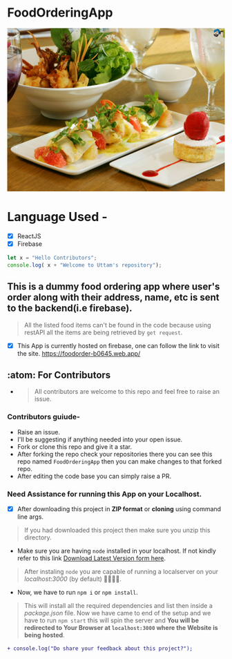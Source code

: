 # FoodOrderingApp
<p align="center">
  <img src="https://github.com/helper-uttam/FoodOrderingApp/blob/master/src/assets/meals.jpg" width="600" title="hover text">
</p>

# Language Used -
- [x] ReactJS
- [x] Firebase

```javascript    
let x = "Hello Contributors";
console.log( x + "Welcome to Uttam's repository");
```                                         

## This is a dummy food ordering app where user's order along with their address, name, etc is sent to the backend(i.e firebase).
> All the listed food items can't be found in the code because using restAPI all the items are being retrieved by `get request`.


- [x] This App is currently hosted on firebase, one can follow the link to visit the site.
https://foodorder-b0645.web.app/ 


## :atom: For Contributors 
- > All contributors are welcome to this repo and feel free to raise an issue.

### Contributors guiude-
* Raise an issue.
* I'll be suggesting if anything needed into your open issue.
* Fork or clone this repo and give it a star.
* After forking the repo check your repositories there you can see this repo named `FoodOrderingApp` then you can make changes to that forked repo.
* After editing the code base you can simply raise a PR.


### Need Assistance for running this App on your Localhost. 
- [x] After downloading this project in **ZIP format** or **cloning** using command line args.
> If you had downloaded this project then make sure you unzip this directory. 
- Make sure you are having `node` installed in your localhost. If not kindly refer to this link <a href="https://nodejs.org/">Download Latest Version form here</a>.
> After instaling `node` you are capable of running a localserver on your *localhost:3000* (by default) 🎉🎉🎉🎉.
- Now, we have to run `npm i` or `npm install`. 
> This will install all the required dependencies and list then inside a *package.json* file. 
> Now we have came to end of the setup and we have to run `npm start` this will spin the server and **You will be redirected to Your Browser at `localhost:3000` where the Website is being hosted**.

```diff
+ console.log("Do share your feedback about this project?");
```
